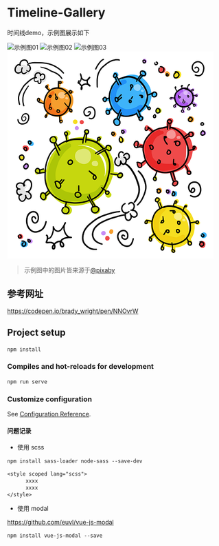 # Timeline-Gallery

时间线demo，示例图展示如下

![示例图01](https://www.qigemingzi.cn/picture/github/timelinedemo-01.png)
![示例图02](https://www.qigemingzi.cn/picture/github/timelinedemo-02.png)
![示例图03](https://www.qigemingzi.cn/picture/github/timelinedemo-03.png)
![示例图04](https://github.com/codeliuyang/timeline-gallery/blob/master/public/static/20160323/01.png)

> 示例图中的图片皆来源于[@pixaby](https://pixabay.com/)

## 参考网址
https://codepen.io/brady_wright/pen/NNOvrW

## Project setup
```
npm install
```

### Compiles and hot-reloads for development
```
npm run serve
```

### Customize configuration
See [Configuration Reference](https://cli.vuejs.org/config/).

#### 问题记录
- 使用 scss
```
npm install sass-loader node-sass --save-dev
```

```
<style scoped lang="scss">
      xxxx
      xxxx
</style>
```

- 使用 modal

https://github.com/euvl/vue-js-modal
```
npm install vue-js-modal --save
```

